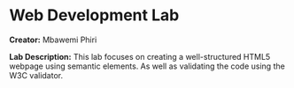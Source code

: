 # Web Development Lab


**Creator:**
Mbawemi Phiri

**Lab Description:**
This lab focuses on creating a well-structured HTML5 webpage using semantic elements. As well as validating the code using the W3C validator.